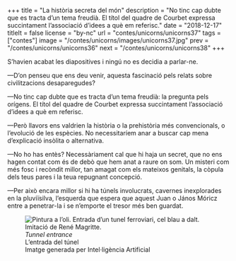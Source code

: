 +++
title = "La història secreta del món"
description = "No tinc cap dubte que es tracta d’un tema freudià. El títol del quadre de Courbet expressa succintament l’associació d’idees a què em referisc."
date = "2018-12-17"
titleIt = false
license = "by-nc"
url = "contes/unicorns/unicorns37"
tags = ["contes"]
image = "/contes/unicorns/images/unicorns37.jpg"
prev = "/contes/unicorns/unicorns36"
next = "/contes/unicorns/unicorns38"
+++

S’havien acabat les diapositives i ningú no es decidia a parlar-ne.

—D’on penseu que ens deu venir, aquesta fascinació pels relats sobre civilitzacions desaparegudes?

—No tinc cap dubte que es tracta d’un tema freudià: la pregunta pels orígens. El títol del quadre de Courbet expressa succintament l’associació d’idees a què em referisc.

—Però llavors ens valdrien la història o la prehistòria més convencionals, o l’evolució de les espècies. No necessitaríem anar a buscar cap mena d’explicació insòlita o alternativa.

—No ho has entès? Necessàriament cal que hi haja un secret, que no ens hagen contat com és de debò que hem anat a raure on som. Un misteri com més fosc i recòndit millor, tan amagat com els mateixos genitals, la còpula dels teus pares i la teua repugnant concepció.

—Per això encara millor si hi ha túnels involucrats, cavernes inexplorades en la pluviïsilva, l’esquerda que espera que aquest Juan o János Móricz entre a penetrar-la i se n’emporte el tresor més ben guardat.

<figure class="illustration"><img src="/contes/unicorns/images/unicorns37.jpg" alt="Pintura a l’oli. Entrada d’un tunel ferroviari, cel blau a dalt. Imitació de René Magritte."><figcaption><em>Tunnel entrance</em><br>L’entrada del túnel<br><span class="ai-disclaimer">Imatge generada per Intel·ligència Artificial</span></figcaption></figure>

